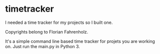 # timetracker
I needed a time tracker for my projects so I built one.

Copyrights belong to Florian Fahrenholz.

It's a simple command line based time tracker for projets you are working on. Just run the main.py in Python 3.
